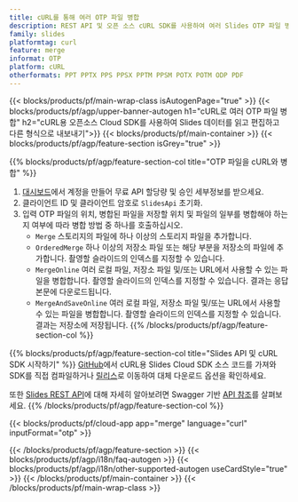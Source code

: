 ```yaml
---
title: cURL를 통해 여러 OTP 파일 병합
description: REST API 및 오픈 소스 cURL SDK를 사용하여 여러 Slides OTP 파일 병합
family: slides
platformtag: curl
feature: merge
informat: OTP
platform: cURL
otherformats: PPT PPTX PPS PPSX PPTM PPSM POTX POTM ODP PDF
---
```


{{< blocks/products/pf/main-wrap-class isAutogenPage="true" >}}
{{< blocks/products/pf/agp/upper-banner-autogen h1="cURL로 여러 OTP 파일 병합" h2="cURL용 오픈소스 Cloud SDK를 사용하여 Slides 데이터를 읽고 편집하고 다른 형식으로 내보내기">}}
{{< blocks/products/pf/main-container >}}
{{< blocks/products/pf/agp/feature-section isGrey="true" >}}

{{% blocks/products/pf/agp/feature-section-col title="OTP 파일을 cURL와 병합" %}}
1. <a href="https://dashboard.aspose.cloud/">대시보드</a>에서 계정을 만들어 무료 API 할당량 및 승인 세부정보를 받으세요.
1. 클라이언트 ID 및 클라이언트 암호로 ```SlidesApi``` 초기화.
1. 입력 OTP 파일의 위치, 병합된 파일을 저장할 위치 및 파일의 일부를 병합해야 하는지 여부에 따라 병합 방법 중 하나를 호출하십시오.
    - ```Merge``` 스토리지의 파일에 하나 이상의 스토리지 파일을 추가합니다.
    - ```OrderedMerge``` 하나 이상의 저장소 파일 또는 해당 부분을 저장소의 파일에 추가합니다. 촬영할 슬라이드의 인덱스를 지정할 수 있습니다.
    - ```MergeOnline``` 여러 로컬 파일, 저장소 파일 및/또는 URL에서 사용할 수 있는 파일을 병합합니다. 촬영할 슬라이드의 인덱스를 지정할 수 있습니다. 결과는 응답 본문에 다운로드됩니다.
    - ```MergeAndSaveOnline``` 여러 로컬 파일, 저장소 파일 및/또는 URL에서 사용할 수 있는 파일을 병합합니다. 촬영할 슬라이드의 인덱스를 지정할 수 있습니다. 결과는 저장소에 저장됩니다.
{{% /blocks/products/pf/agp/feature-section-col %}}

{{% blocks/products/pf/agp/feature-section-col title="Slides API 및 cURL SDK 시작하기" %}}
[GitHub](https://github.com/aspose-slides-cloud/aspose-slides-cloud-curl)에서 cURL용 Slides Cloud SDK 소스 코드를 가져와 SDK를 직접 컴파일하거나 [릴리스](https://releases.aspose.cloud/)로 이동하여 대체 다운로드 옵션을 확인하세요.

또한 [Slides REST API](https://products.aspose.cloud/slides/curl/)에 대해 자세히 알아보려면 Swagger 기반 [API 참조](https://apireference.aspose.cloud/slides/)를 살펴보세요.
{{% /blocks/products/pf/agp/feature-section-col %}}

{{< blocks/products/pf/cloud-app app="merge" language="curl" inputFormat="otp" >}}

{{< /blocks/products/pf/agp/feature-section >}}
{{< blocks/products/pf/agp/i18n/faq-autogen >}}
{{< blocks/products/pf/agp/i18n/other-supported-autogen useCardStyle="true" >}}
{{< /blocks/products/pf/main-container >}}
{{< /blocks/products/pf/main-wrap-class >}}